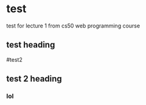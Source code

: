 # test
test for lecture 1 from cs50 web programming course
## test heading

#test2
## test 2 heading
### lol
